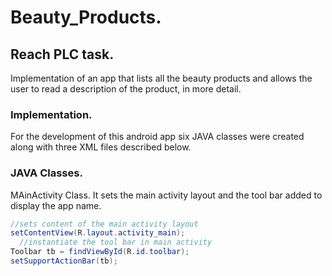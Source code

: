 # Beauty_Products.
## Reach PLC task.
Implementation of an app that lists all the beauty products and allows the user to read a description of the product, in more detail.
### Implementation.
For the development of this android app six JAVA classes were created along with three XML files described below.
### JAVA Classes.
MAinActivity Class.
It sets the main activity layout and the tool bar added to display the app name.
```java
//sets content of the main activity layout
setContentView(R.layout.activity_main);
  //instantiate the tool bar in main activity
Toolbar tb = findViewById(R.id.toolbar);
setSupportActionBar(tb);
```

